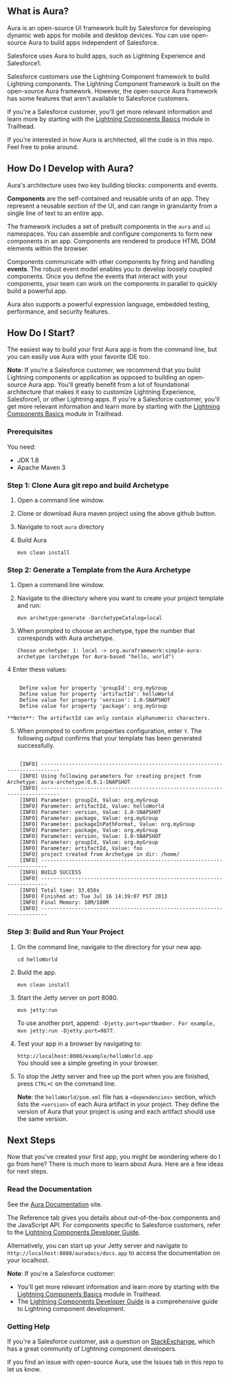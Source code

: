 ## What is Aura?

Aura is an open-source UI framework built by Salesforce for developing dynamic web apps for mobile and desktop 
devices. You can use open-source Aura to build apps independent of Salesforce.

Salesforce uses Aura to build apps, such as Lightning Experience and Salesforce1. 

Salesforce customers use the Lightning Component framework to build Lightning components. The Lightning Component framework is built on the open-source Aura framework. However, the open-source Aura framework has some features that aren't available to Salesforce customers.

If you're a Salesforce customer, you'll get more relevant information and learn more by starting with the [Lightning Components Basics](https://trailhead.salesforce.com/en/modules/lex_dev_lc_basics) module in Trailhead. 

If you're interested in how Aura is architected, all the code is in this repo. Feel free to poke around.

## How Do I Develop with Aura?

Aura's architecture uses two key building blocks: components and events.
 
**Components** are the self-contained and reusable units of an app. They represent a reusable section of the UI, and can range in granularity from a single line of text to an entire app.

The framework includes a set of prebuilt components in the <code>aura</code> and <code>ui</code> namespaces. You can assemble and configure components to form new components in an app. Components are rendered to produce HTML DOM elements within the browser. 

Components communicate with other components by firing and handling **events**. The robust event model enables you to develop loosely coupled components. Once you define the events that interact with your components, your team can work on the components in parallel to quickly build a powerful app.

Aura also supports a powerful expression language, embedded testing, performance, and security features.

## How Do I Start?

The easiest way to build your first Aura app is from the command line, but you can easily use Aura
with your favorite IDE too.

**Note**: If you’re a Salesforce customer, we recommend that you build Lightning components or application as opposed to building an open-source Aura app. You'll greatly benefit from a lot of foundational architecture that makes it easy to customize Lightning Experience, Salesforce1, or other Lightning apps. If you're a Salesforce customer, you'll get more relevant information and learn more by starting with the [Lightning Components Basics](https://trailhead.salesforce.com/en/modules/lex_dev_lc_basics) module in Trailhead.

### Prerequisites

You need:

* JDK 1.8
* Apache Maven 3

### Step 1: Clone Aura git repo and build Archetype

1. Open a command line window.
2. Clone or download Aura maven project using the above github button.
3. Navigate to root `aura` directory
4. Build Aura

    `mvn clean install`

### Step 2: Generate a Template from the Aura Archetype

1. Open a command line window.
2. Navigate to the directory where you want to create your project template and run:

    `mvn archetype:generate -DarchetypeCatalog=local`
       
3. When prompted to choose an archetype, type the number that corresponds with Aura archetype.

    `Choose archetype:
     1: local -> org.auraframework:simple-aura-archetype (archetype for Aura-based "hello, world")`
     
4 Enter these values:
<pre><code>
    Define value for property 'groupId': org.myGroup
    Define value for property 'artifactId': helloWorld
    Define value for property 'version': 1.0-SNAPSHOT
    Define value for property 'package': org.myGroup
</code></pre>
    **Note**: The artifactId can only contain alphanumeric characters.
5. When prompted to confirm properties configuration, enter `Y`.
The following output confirms that your template has been generated successfully.
<pre><code>
    [INFO] ----------------------------------------------------------------------------
    [INFO] Using following parameters for creating project from Archetype: aura-archetype:0.0.1-SNAPSHOT
    [INFO] ----------------------------------------------------------------------------
    [INFO] Parameter: groupId, Value: org.myGroup
    [INFO] Parameter: artifactId, Value: helloWorld
    [INFO] Parameter: version, Value: 1.0-SNAPSHOT
    [INFO] Parameter: package, Value: org.myGroup
    [INFO] Parameter: packageInPathFormat, Value: org.myGroup
    [INFO] Parameter: package, Value: org.myGroup
    [INFO] Parameter: version, Value: 1.0-SNAPSHOT
    [INFO] Parameter: groupId, Value: org.myGroup
    [INFO] Parameter: artifactId, Value: foo
    [INFO] project created from Archetype in dir: /home/<project-path>
    [INFO] ------------------------------------------------------------------------
    [INFO] BUILD SUCCESS
    [INFO] ------------------------------------------------------------------------
    [INFO] Total time: 33.656s
    [INFO] Finished at: Tue Jul 16 14:39:07 PST 2013
    [INFO] Final Memory: 10M/180M
    [INFO] ------------------------------------------------------------------------
</code></pre>

### Step 3: Build and Run Your Project
   
1. On the command line, navigate to the directory for your new app.

    `cd helloWorld` 
    
2. Build the app.

    `mvn clean install`
    
3. Start the Jetty server on port 8080.

    `mvn jetty:run`
    
    To use another port, append: `-Djetty.port=portNumber. For example, mvn jetty:run -Djetty.port=9877`.
4. Test your app in a browser by navigating to:

    `http://localhost:8080/example/helloWorld.app`       
You should see a simple greeting in your browser.
5. To stop the Jetty server and free up the port when you are finished, press `CTRL+C` on the command line.
    
    **Note**: the `helloWorld/pom.xml` file has a `<dependencies>` section, which lists the `<version>` of each Aura 
artifact in your project. They define the version of Aura that your project is using and each artifact 
<dependency> should use the same version.

## Next Steps

Now that you've created your first app, you might be wondering where do I go from here? There is much more to learn about Aura. Here are a few ideas for next steps.

### Read the Documentation

See the [Aura Documentation](http://documentation.auraframework.org/auradocs) site.

The Reference tab gives you details about out-of-the-box components and the JavaScript API. For components specific to Salesforce customers, refer to the [Lightning Components Developer Guide](https://developer.salesforce.com/docs/atlas.en-us.lightning.meta/lightning/).

Alternatively, you can start up your Jetty server and navigate to `http://localhost:8080/auradocs/docs.app` 
to access the documentation on your localhost.

**Note**: If you're a Salesforce customer:

+ You'll get more relevant information and learn more by starting with the [Lightning Components Basics](https://trailhead.salesforce.com/en/modules/lex_dev_lc_basics) module in Trailhead.
+ The [Lightning Components Developer Guide](https://developer.salesforce.com/docs/atlas.en-us.lightning.meta/lightning/) is a comprehensive guide to Lightning component development.

### Getting Help
If you're a Salesforce customer, ask a question on [StackExchange](https://salesforce.stackexchange.com/questions/tagged/lightning-components), which has a great community of Lightning component developers.

If you find an issue with open-source Aura, use the Issues tab in this repo to let us know.

